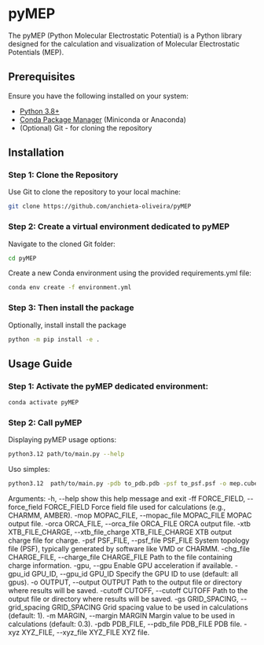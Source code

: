 # pyMEP
The pyMEP (Python Molecular Electrostatic Potential) is a Python library designed for the calculation and visualization of Molecular Electrostatic Potentials (MEP).

## Prerequisites
Ensure you have the following installed on your system:
- [Python 3.8+](https://www.python.org/downloads/)
- [Conda Package Manager](https://docs.conda.io/en/latest/miniconda.html) (Miniconda or Anaconda)
- (Optional) Git - for cloning the repository

## Installation 

### Step 1: Clone the Repository
Use Git to clone the repository to your local machine:
```bash
git clone https://github.com/anchieta-oliveira/pyMEP
```
### Step 2: Create a virtual environment dedicated to pyMEP
Navigate to the cloned Git folder:
```bash
cd pyMEP
```
Create a new Conda environment using the provided requirements.yml file:
```bash
conda env create -f environment.yml
```
### Step 3: Then install the package
Optionally, install install the package
```bash
python -m pip install -e .
```

## Usage Guide 

### Step 1: Activate the pyMEP dedicated environment:
```bash
conda activate pyMEP
```
### Step 2: Call pyMEP

Displaying pyMEP usage options:
```bash
python3.12 path/to/main.py --help
```

Uso simples:
```bash
python3.12  path/to/main.py -pdb to_pdb.pdb -psf to_psf.psf -o mep.cube
```

Arguments:
  -h, --help            show this help message and exit
  -ff FORCE_FIELD, --force_field FORCE_FIELD
                        Force field file used for calculations (e.g., CHARMM, AMBER).
  -mop MOPAC_FILE, --mopac_file MOPAC_FILE
                        MOPAC output file.
  -orca ORCA_FILE, --orca_file ORCA_FILE
                        ORCA output file.
  -xtb XTB_FILE_CHARGE, --xtb_file_charge XTB_FILE_CHARGE
                        XTB output charge file for charge.
  -psf PSF_FILE, --psf_file PSF_FILE
                        System topology file (PSF), typically generated by software like VMD or CHARMM.
  -chg_file CHARGE_FILE, --charge_file CHARGE_FILE
                        Path to the file containing charge information.
  -gpu, --gpu           Enable GPU acceleration if available.
  -gpu_id GPU_ID, --gpu_id GPU_ID
                        Specify the GPU ID to use (default: all gpus).
  -o OUTPUT, --output OUTPUT
                        Path to the output file or directory where results will be saved.
  -cutoff CUTOFF, --cutoff CUTOFF
                        Path to the output file or directory where results will be saved.
  -gs GRID_SPACING, --grid_spacing GRID_SPACING
                        Grid spacing value to be used in calculations (default: 1).
  -m MARGIN, --margin MARGIN
                        Margin value to be used in calculations (default: 0.3).
  -pdb PDB_FILE, --pdb_file PDB_FILE
                        PDB file.
  -xyz XYZ_FILE, --xyz_file XYZ_FILE
                        XYZ file.